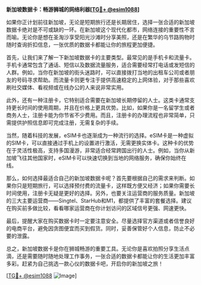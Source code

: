 **新加坡数据卡：畅游狮城的网络利器[[TG💪+ @esim1088](https://t.me/s/esim1088)]**

如果你正计划前往新加坡，无论是短期旅行还是长期居住，选择一张合适的新加坡数据卡绝对是不可或缺的一环。在新加坡这个现代化都市，网络连接的重要性不言而喻。无论你是想在圣淘沙享受阳光沙滩时分享美照，还是在繁华的乌节路购物时随时查询折扣信息，一张优质的数据卡都能让你的旅程更加便捷。

首先，让我们来了解一下新加坡数据卡的主要类型。最常见的是手机卡和流量卡。手机卡通常包含了通话、短信以及数据流量服务，适合需要经常打电话或发短信的人群。例如，当你在新加坡的街头迷路时，可以直接拨打当地的出租车公司或者朋友的号码寻求帮助。而流量卡则更专注于提供高速稳定的上网体验，对于那些喜欢刷社交媒体、看视频或在线办公的人来说非常实用。

此外，还有一种注册卡，它特别适合需要在新加坡长期停留的人士。这类卡通常支持更长时间的使用周期，并且在价格上更具优势。比如，如果你是一名留学生或者商务人士，注册卡能为你节省不少费用。而且，注册卡的办理流程也非常简单，只需提供护照信息即可完成注册，无需复杂的手续。

当然，随着科技的发展，eSIM卡也逐渐成为一种流行的选择。eSIM卡是一种虚拟的SIM卡，可以直接通过手机上的设置进行激活，无需更换实体卡。这种卡的优势在于灵活性极高，支持多国漫游，非常适合经常跨国出行的人士。例如，当你从新加坡飞往其他国家时，eSIM卡可以快速切换到当地的网络服务，确保你始终在线。

那么，如何选择最适合自己的新加坡数据卡呢？首先要根据自己的需求来判断。如果你只是短期旅行，可以选择预付费的流量卡，这样既方便又经济；如果你需要长时间使用，注册卡无疑是更好的选择。另外，也要关注运营商的服务质量。新加坡的三大主要运营商——Singtel、StarHub和M1，都提供了丰富的套餐选择。建议在购买前多做比较，看看哪家运营商在你计划访问的区域信号更强、网速更快。

最后，提醒大家在购买数据卡时一定要注意安全。尽量选择官方渠道或者信誉良好的电商平台，避免因贪图便宜而买到假货。同时，妥善保管好个人信息，防止不必要的泄露。

总之，新加坡数据卡是你在狮城畅游的重要工具。无论你是喜欢拍照分享生活点滴，还是需要随时随地处理工作事务，一张合适的数据卡都能让你的生活更加丰富多彩。赶紧为自己挑选一款心仪的数据卡吧，开启你的新加坡之旅！

[[TG💪+ @esim1088](https://t.me/s/esim1088) ![Image](https://i.postimg.cc/4NQfJmqS/Snipaste-2025-05-13-00-14-12.png)]